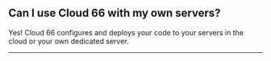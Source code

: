 ## Can I use Cloud 66 with my own servers?

Yes! Cloud 66 configures and deploys your code to your servers in the cloud or your own dedicated server.

* * *

